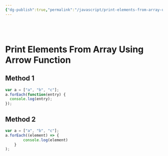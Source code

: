 ```yaml
---
{"dg-publish":true,"permalink":"/javascript/print-elements-from-array-using-arrow-function/","tags":["javascript"],"created":"","updated":""}
---
```



<br ><br >

# Print Elements From Array Using Arrow Function

## Method 1

```js
var a = ["a", "b", "c"];
a.forEach(function(entry) {
  console.log(entry);
});

```


## Method 2

```js
var a = ["a", "b", "c"];
a.forEach((element) => {
        console.log(element)
    }
);

```

<br ><br >


